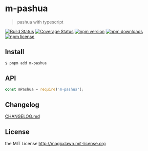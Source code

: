 # m-pashua

> pashua with typescript

[![Build Status](https://img.shields.io/github/actions/workflow/status/magicdawn/m-pashua/ci.yml?style=flat-square&branch=main)](https://github.com/magicdawn/m-pashua/actions/workflows/ci.yml)
[![Coverage Status](https://img.shields.io/codecov/c/github/magicdawn/m-pashua.svg?style=flat-square)](https://codecov.io/gh/magicdawn/m-pashua)
[![npm version](https://img.shields.io/npm/v/m-pashua.svg?style=flat-square)](https://www.npmjs.com/package/m-pashua)
[![npm downloads](https://img.shields.io/npm/dm/m-pashua.svg?style=flat-square)](https://www.npmjs.com/package/m-pashua)
[![npm license](https://img.shields.io/npm/l/m-pashua.svg?style=flat-square)](http://magicdawn.mit-license.org)

## Install

```sh
$ pnpm add m-pashua
```

## API

```js
const mPashua = require('m-pashua');
```

## Changelog

[CHANGELOG.md](CHANGELOG.md)

## License

the MIT License http://magicdawn.mit-license.org
